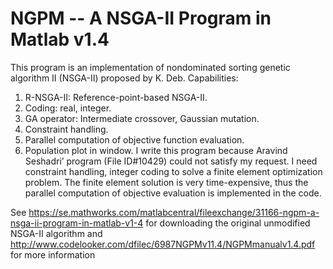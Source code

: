 # NGPM -- A NSGA-II Program in Matlab v1.4

This program is an implementation of nondominated sorting genetic algorithm II (NSGA-II) proposed by K. Deb. Capabilities:
1. R-NSGA-II: Reference-point-based NSGA-II. 
2. Coding: real, integer. 
3. GA operator: Intermediate crossover, Gaussian mutation. 
4. Constraint handling. 
5. Parallel computation of objective function evaluation. 
6. Population plot in window. 
I write this program because Aravind Seshadri’ program (File ID#10429) could not satisfy my request. I need constraint handling, integer coding to solve a finite element optimization problem. The finite element solution is very time-expensive, thus the parallel computation of objective evaluation is implemented in the code.

See https://se.mathworks.com/matlabcentral/fileexchange/31166-ngpm-a-nsga-ii-program-in-matlab-v1-4 for downloading the original unmodified NSGA-II algorithm and http://www.codelooker.com/dfilec/6987NGPMv11.4/NGPMmanualv1.4.pdf for more information
